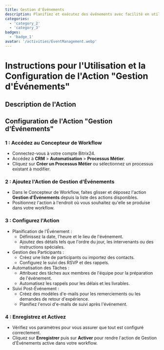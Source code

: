 ```yaml
---
title: Gestion d'Événements
description: Planifiez et exécutez des événements avec facilité en utilisant des outils dédiés.
categories: 
  - 'category_2'
  - 'category_3'
badges: 
  - 'badge_1'
avatar: '/activities/EventManagement.webp'
---
```

# Instructions pour l'Utilisation et la Configuration de l'Action "Gestion d'Événements"

## Description de l'Action

## **Configuration de l'Action "Gestion d'Événements"**

### 1 : Accédez au Concepteur de Workflow
- Connectez-vous à votre compte Bitrix24.
- Accédez à **CRM** > **Automatisation** > **Processus Métier**.
- Cliquez sur **Créer un Processus Métier** ou sélectionnez un processus existant à modifier.

### 2 : Ajoutez l'Action de Gestion d'Événements
- Dans le Concepteur de Workflow, faites glisser et déposez l'action **Gestion d'Événements** depuis la liste des actions disponibles.
- Positionnez l'action à l'endroit où vous souhaitez qu'elle se produise dans votre workflow.

### 3 : Configurez l'Action
- Planification de l'Événement :
  - Définissez la date, l'heure et le lieu de l'événement.
  - Ajoutez des détails tels que l'ordre du jour, les intervenants ou des instructions spéciales.
- Gestion des Participants :
  - Créez une liste de participants ou importez des contacts.
  - Configurez le suivi des RSVP et des rappels.
- Automatisation des Tâches :
  - Attribuez des tâches aux membres de l'équipe pour la préparation de l'événement.
  - Automatisez les rappels pour les délais et les livrables.
- Suivi Post-Événement :
  - Créez des modèles d'e-mails pour les remerciements ou les demandes de retour d'expérience.
  - Planifiez l'envoi d'e-mails de suivi après l'événement.

### 4 : Enregistrez et Activez
- Vérifiez vos paramètres pour vous assurer que tout est configuré correctement.
- Cliquez sur **Enregistrer** puis sur **Activer** pour rendre l'action de Gestion d'Événements active dans votre workflow.